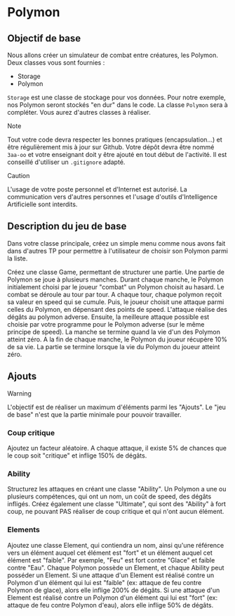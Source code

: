 # Polymon

## Objectif de base

Nous allons créer un simulateur de combat entre créatures, les Polymon.
Deux classes vous sont fournies :
- Storage
- Polymon

`Storage` est une classe de stockage pour vos données. Pour notre exemple, nos Polymon seront stockés "en dur" dans le code.
La classe `Polymon` sera à compléter. Vous aurez d'autres classes à réaliser.

> [!Note]
> Tout votre code devra respecter les bonnes pratiques (encapsulation...) et être régulièrement mis à jour sur Github.
> Votre dépôt devra être nommé `3aa-oo` et votre enseignant doit y être ajouté en tout début de l'activité.
> Il est conseillé d'utiliser un `.gitignore` adapté.

> [!Caution]
> L'usage de votre poste personnel et d'Internet est autorisé.
> La communication vers d'autres personnes et l'usage d'outils d'Intelligence Artificielle sont interdits.

## Description du jeu de base

Dans votre classe principale, créez un simple menu comme nous avons fait dans d'autres TP pour permettre à l'utilisateur de choisir son Polymon parmi la liste.

Créez une classe Game, permettant de structurer une partie. Une partie de Polymon se joue à plusieurs manches.
Durant chaque manche, le Polymon initialement choisi par le joueur "combat" un Polymon choisit au hasard.
Le combat se déroule au tour par tour. A chaque tour, chaque polymon reçoit sa valeur en speed qui se cumule.
Puis, le joueur choisit une attaque parmi celles du Polymon, en dépensant des points de speed.
L'attaque réalise des dégâts au polymon adverse.
Ensuite, la meilleure attaque possible est choisie par votre programme pour le Polymon adverse (sur le même principe de speed).
La manche se termine quand la vie d'un des Polymon atteint zéro. A la fin de chaque manche, le Polymon du joueur récupère 10% de sa vie.
La partie se termine lorsque la vie du Polymon du joueur atteint zéro.

## Ajouts

> [!Warning]
> L'objectif est de réaliser un maximum d'éléments parmi les "Ajouts".
> Le "jeu de base" n'est que la partie minimale pour pouvoir travailler.

### Coup critique

Ajoutez un facteur aléatoire. A chaque attaque, il existe 5% de chances que le coup soit "critique" et inflige 150% de dégâts.

### Ability

Structurez les attaques en créant une classe "Ability". Un Polymon a une ou plusieurs compétences, qui ont un nom, un coût de speed, des dégâts infligés.
Créez également une classe "Ultimate", qui sont des "Ability" à fort coup, ne pouvant PAS réaliser de coup critique et qui n'ont aucun élément.

### Elements

Ajoutez une classe Element, qui contiendra un nom, ainsi qu'une référence vers un élément auquel cet élément est "fort" et un élément auquel cet élément est "faible".
Par exemple, "Feu" est fort contre "Glace" et faible contre "Eau".
Chaque Polymon possède un Element, et chaque Ability peut posséder un Element.
Si une attaque d'un Element est réalisé contre un Polymon d'un élément qui lui est "faible" (ex: attaque de feu contre Polymon de glace), alors elle inflige 200% de dégâts.
Si une attaque d'un Element est réalisé contre un Polymon d'un élément qui lui est "fort" (ex: attaque de feu contre Polymon d'eau), alors elle inflige 50% de dégâts.

